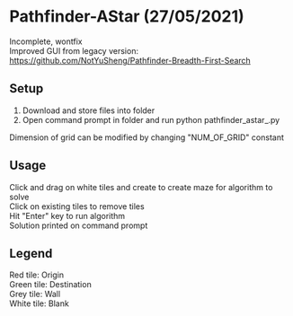# Pathfinder-AStar (27/05/2021)

Incomplete, wontfix  
Improved GUI from legacy version: https://github.com/NotYuSheng/Pathfinder-Breadth-First-Search

## Setup
1. Download and store files into folder
2. Open command prompt in folder and run python pathfinder_astar_.py

Dimension of grid can be modified by changing "NUM_OF_GRID" constant

## Usage
Click and drag on white tiles and create to create maze for algorithm to solve  
Click on existing tiles to remove tiles   
Hit "Enter" key to run algorithm  
Solution printed on command prompt  

## Legend
Red tile: Origin  
Green tile: Destination  
Grey tile: Wall  
White tile: Blank
